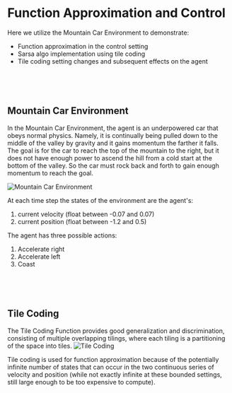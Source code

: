 # Function Approximation and Control
Here we utilize the Mountain Car Environment to demonstrate:
- Function approximation in the control setting
- Sarsa algo implementation using tile coding
- Tile coding setting changes and subsequent effects on the agent

&nbsp;

&nbsp;

## Mountain Car Environment
In the Mountain Car Environment, the agent is an underpowered car that obeys normal physics. Namely, it is continually being pulled down to the middle of the valley by gravity and it gains momentum the farther it falls. The goal is for the car to reach the top of the mountain to the right, but it does not have enough power to ascend the hill from a cold start at the bottom of the valley. So the car must rock back and forth to gain enough momentum to reach the goal.
&nbsp;

![Mountain Car Environment](https://www.researchgate.net/profile/Marek_Grzes/publication/45107500/figure/fig10/AS:652195724787716@1532506986446/The-mountain-car-task-Sutton-Barto-1998.png)

At each time step the states of the environment are the agent's:
1. current velocity (float between -0.07 and 0.07)
2. current position (float between -1.2 and 0.5)
&nbsp;

The agent has three possible actions:
1. Accelerate right
2. Accelerate left
3. Coast

&nbsp;

&nbsp;

## Tile Coding
The Tile Coding Function provides good generalization and discrimination, consisting of multiple overlapping tilings, where each tiling is a partitioning of the space into tiles.
![Tile Coding](https://www.researchgate.net/profile/Florin_Leon/publication/265110533/figure/fig2/AS:392030699180047@1470478810724/Tile-coding-example.png)

Tile coding is used for function approximation because of the potentially infinite number of states that can occur in the two continuous series of velocity and position (while not exactly infinite at these bounded settings, still large enough to be too expensive to compute).
